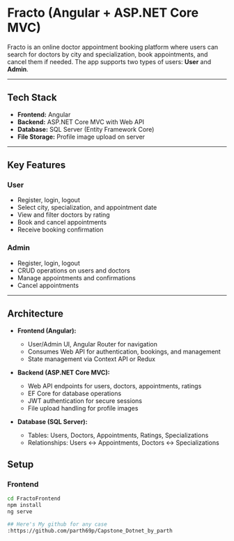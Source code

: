 # Fracto (Angular + ASP.NET Core MVC)

Fracto is an online doctor appointment booking platform where users can search for doctors by city and specialization, book appointments, and cancel them if needed. The app supports two types of users: **User** and **Admin**.

---

## Tech Stack

- **Frontend:** Angular  
- **Backend:** ASP.NET Core MVC with Web API  
- **Database:** SQL Server (Entity Framework Core)  
- **File Storage:** Profile image upload on server  

---

## Key Features

### User

- Register, login, logout  
- Select city, specialization, and appointment date  
- View and filter doctors by rating  
- Book and cancel appointments  
- Receive booking confirmation  

### Admin

- Register, login, logout  
- CRUD operations on users and doctors  
- Manage appointments and confirmations  
- Cancel appointments  

---

## Architecture

- **Frontend (Angular):**  
  - User/Admin UI, Angular Router for navigation  
  - Consumes Web API for authentication, bookings, and management  
  - State management via Context API or Redux  

- **Backend (ASP.NET Core MVC):**  
  - Web API endpoints for users, doctors, appointments, ratings
  - EF Core for database operations
  - JWT authentication for secure sessions
  - File upload handling for profile images

- **Database (SQL Server):**  
  - Tables: Users, Doctors, Appointments, Ratings, Specializations  
  - Relationships: Users ↔ Appointments, Doctors ↔ Specializations  

## Setup


### Frontend

```bash
cd FractoFrontend
npm install
ng serve

## Here's My github for any case 
:https://github.com/parth69p/Capstone_Dotnet_by_parth
